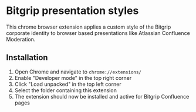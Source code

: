 # Bitgrip presentation styles

This chrome browser extension applies a custom style of the Bitgrip corporate identity to browser based presentations like Atlassian Confluence Moderation.

## Installation

1. Open Chrome and navigate to `chrome://extensions/`
2. Enable "Developer mode" in the top right corner
3. Click "Load unpacked" in the top left corner
4. Select the folder containing this extension
5. The extension should now be installed and active for Bitgrip Confluence pages
